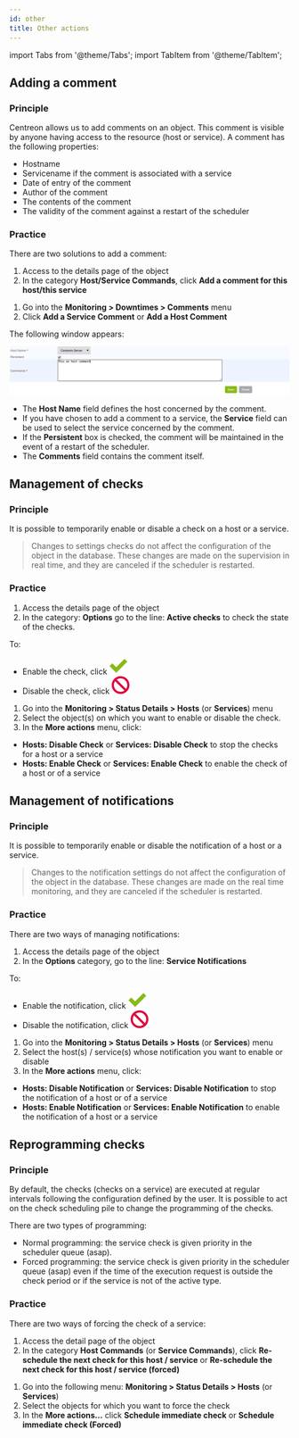 ```yaml
---
id: other
title: Other actions
---
```

import Tabs from '@theme/Tabs';
import TabItem from '@theme/TabItem';


## Adding a comment

### Principle

Centreon allows us to add comments on an object. This comment is visible by
anyone having access to the resource (host or service). A comment has the
following properties:

-   Hostname
-   Servicename if the comment is associated with a service
-   Date of entry of the comment
-   Author of the comment
-   The contents of the comment
-   The validity of the comment against a restart of the scheduler

### Practice

There are two solutions to add a comment:

<Tabs groupId="sync">
<TabItem value="From the detailed sheet of an object" label="From the detailed sheet of an object">

1.  Access to the details page of the object
2.  In the category **Host/Service Commands**, click **Add a comment
    for this host/this service**

</TabItem>
<TabItem value="From the Comment menu" label="From the Comment menu">

1.  Go into the **Monitoring > Downtimes > Comments** menu
2.  Click **Add a Service Comment** or **Add a Host Comment**

</TabItem>
</Tabs>

The following window appears:

![image](../assets/alerts/comment.png)

-   The **Host Name** field defines the host concerned by the comment.
-   If you have chosen to add a comment to a service, the **Service**
    field can be used to select the service concerned by the comment.
-   If the **Persistent** box is checked, the comment will be maintained
    in the event of a restart of the scheduler.
-   The **Comments** field contains the comment itself.

## Management of checks

### Principle

It is possible to temporarily enable or disable a check on a host or a service.

> Changes to settings checks do not affect the configuration of the
> object in the database. These changes are made on the supervision in
> real time, and they are canceled if the scheduler is restarted.

### Practice

<Tabs groupId="sync">
<TabItem value="From the detailed sheet of an object" label="From the detailed sheet of an object">

1.  Access the details page of the object
2.  In the category: **Options** go to the line: **Active checks** to
    check the state of the checks.

To:

-   Enable the check, click ![image](../assets/configuration/common/enabled.png)
-   Disable the check, click ![image](../assets/configuration/common/disabled.png)

</TabItem>
<TabItem value="From real time monitoring" label="From real time monitoring">

1.  Go into the **Monitoring > Status Details > Hosts** (or **Services**)
    menu
2.  Select the object(s) on which you want to enable or disable the
    check.
3.  In the **More actions** menu, click:

-   **Hosts: Disable Check** or **Services: Disable Check** to stop the
    checks for a host or a service
-   **Hosts: Enable Check** or **Services: Enable Check** to enable the
    check of a host or of a service

</TabItem>
</Tabs>


## Management of notifications

### Principle

It is possible to temporarily enable or disable the notification of a
host or a service.

> Changes to the notification settings do not affect the configuration of
> the object in the database. These changes are made on the real time
> monitoring, and they are canceled if the scheduler is restarted.

### Practice

There are two ways of managing notifications:

<Tabs groupId="sync">
<TabItem value="From the detailed sheet of an object" label="From the detailed sheet of an object">

1.  Access the details page of the object
2.  In the  **Options** category, go to the line: **Service
    Notifications**

To:

-   Enable the notification, click ![image](../assets/configuration/common/enabled.png)
-   Disable the notification, click ![image](../assets/configuration/common/disabled.png)

</TabItem>
<TabItem value="From real time monitoring" label="From real time monitoring">

1.  Go into the **Monitoring > Status Details > Hosts** (or **Services**)
    menu
2.  Select the host(s) / service(s) whose notification you want
    to enable or disable
3.  In the **More actions** menu, click:

-   **Hosts: Disable Notification** or **Services: Disable
    Notification** to stop the notification of a host or of a service
-   **Hosts: Enable Notification** or **Services: Enable Notification**
    to enable the notification of a host or a service

</TabItem>
</Tabs>

## Reprogramming checks

### Principle

By default, the checks (checks on a service) are executed at regular
intervals following the configuration defined by the user. It is
possible to act on the check scheduling pile to change the
programming of the checks.

There are two types of programming:

-   Normal programming: the service check is given priority in the
    scheduler queue (asap).
-   Forced programming: the service check is given priority in the
    scheduler queue (asap) even if the time of the execution request is
    outside the check period or if the service is not of the active
    type.

### Practice

There are two ways of forcing the check of a service:

<Tabs groupId="sync">
<TabItem value="From the detailed sheet of an object" label="From the detailed sheet of an object">

1.  Access the detail page of the object
2.  In the category **Host Commands** (or **Service Commands**), click
    **Re-schedule the next check for this host / service** or
    **Re-schedule the next check for this host / service (forced)**

</TabItem>
<TabItem value="From real time monitoring" label="From real time monitoring">

1.  Go into the following menu: **Monitoring > Status Details > Hosts** (or
    **Services**)
2.  Select the objects for which you want to force the check
3.  In the **More actions…** click **Schedule immediate check**
    or **Schedule immediate check (Forced)**

</TabItem>
</Tabs>